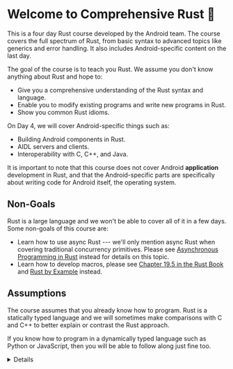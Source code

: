 # Welcome to Comprehensive Rust 🦀

This is a four day Rust course developed by the Android team. The course covers
the full spectrum of Rust, from basic syntax to advanced topics like generics
and error handling. It also includes Android-specific content on the last day.

The goal of the course is to teach you Rust. We assume you don't know anything
about Rust and hope to:

* Give you a comprehensive understanding of the Rust syntax and language.
* Enable you to modify existing programs and write new programs in Rust.
* Show you common Rust idioms.

On Day 4, we will cover Android-specific things such as:

* Building Android components in Rust.
* AIDL servers and clients.
* Interoperability with C, C++, and Java.

It is important to note that this course does not cover Android **application** 
development in Rust, and that the Android-specific parts are specifically about
writing code for Android itself, the operating system. 

## Non-Goals

Rust is a large language and we won't be able to cover all of it in a few days.
Some non-goals of this course are:

* Learn how to use async Rust --- we'll only mention async Rust when
  covering traditional concurrency primitives. Please see [Asynchronous
  Programming in Rust](https://rust-lang.github.io/async-book/) instead for
  details on this topic.
* Learn how to develop macros, please see [Chapter 19.5 in the Rust
  Book](https://doc.rust-lang.org/book/ch19-06-macros.html) and [Rust by
  Example](https://doc.rust-lang.org/rust-by-example/macros.html) instead.

## Assumptions

The course assumes that you already know how to program. Rust is a statically
typed language and we will sometimes make comparisons with C and C++ to better
explain or contrast the Rust approach.

If you know how to program in a dynamically typed language such as Python or
JavaScript, then you will be able to follow along just fine too.

<details>

This is an example of a _speaker note_. We will use these to add additional
information to the slides. This could be key points which the instructor should
cover as well as answers to typical questions which come up in class.

</details>
